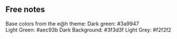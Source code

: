 ## Free notes

Base colors from the e@h theme:
	Dark green:	 #3a9947	
	Light Green:		#aec93b
	Dark Background:	#3f3d3f
	Light Grey:		#f2f2f2	









